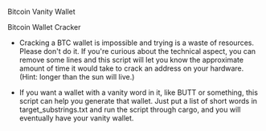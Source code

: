 Bitcoin Vanity Wallet

Bitcoin Wallet Cracker

- Cracking a BTC wallet is impossible and trying is a waste of resources.  Please don't do it.  If you're curious about the technical aspect, you can remove some lines and this script will let you know the approximate amount of time it would take to crack an address on your hardware.  (Hint: longer than the sun will live.)

- If you want a wallet with a vanity word in it, like BUTT or something, this script can help you generate that wallet.  Just put a list of short words in target_substrings.txt and run the script through cargo, and you will eventually have your vanity wallet.